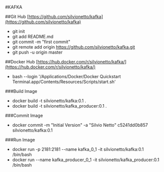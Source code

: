 #KAFKA

##Git Hub
[https://github.com/silvionetto/kafka](https://github.com/silvionetto/kafka)

- git init
- git add README.md
- git commit -m "first commit"
- git remote add origin https://github.com/silvionetto/kafka.git
- git push -u origin master

##Docker Hub
[https://hub.docker.com/r/silvionetto/kafka/](https://hub.docker.com/r/silvionetto/kafka/)

- bash --login '/Applications/Docker/Docker Quickstart Terminal.app/Contents/Resources/Scripts/start.sh'

###Build Image
- docker build -t silvionetto/kafka:0.1 .
- docker build -t silvionetto/kafka_producer:0.1 .

###Commit Image
- docker commit -m "Initial Version" -a "Silvio Netto" c5241dd0b857 silvionetto/kafka:0.1

###Run Image
- docker run -p 2181:2181 --name kafka_0_1 -it silvionetto/kafka:0.1 /bin/bash
- docker run --name kafka_producer_0_1 -it silvionetto/kafka_producer:0.1 /bin/bash
